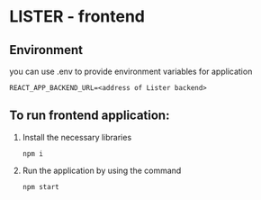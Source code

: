# LISTER - frontend

## Environment 

you can use .env to provide environment variables for application

```env>
REACT_APP_BACKEND_URL=<address of Lister backend>
```

## To run frontend application:

1. Install the necessary libraries

    `npm i`

2. Run the application by using the command

    `npm start`
